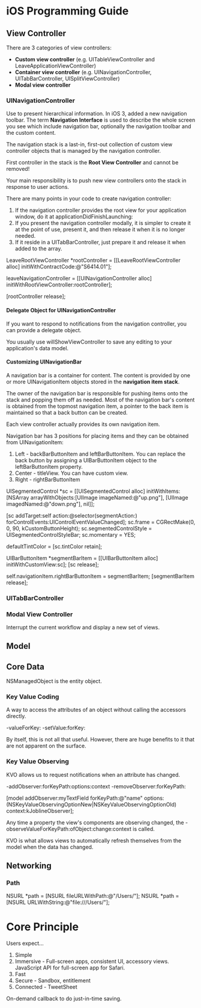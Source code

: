 # iOS Programming Guide

## View Controller
There are 3 categories of view controllers:
- **Custom view controller** (e.g. UITableViewController and LeaveApplicationViewController)
- **Container view controller** (e.g. UINavigationController, UITabBarController, UISplitViewController)
- **Modal view controller**

### UINavigationController
Use to present hierarchical information. In iOS 3, added a new navigation toolbar. The term **Navigation Interface** is used to describe the whole screen you see which include navigation bar, optionally the navigation toolbar and the custom content.

The navigation stack is a last-in, first-out collection of custom view controller objects that is managed by the navigation controller.

First controller in the stack is the **Root View Controller** and cannot be removed!

Your main responsibility is to push new view controllers onto the stack in response to user actions.

There are many points in your code to create navigation controller:
1. If the navigation controller provides the root view for your application window, do it at applicationDidFinishLaunching:
2. If you present the navigation controller modally, it is simpler to create it at the point of use, present it, and then release it when it is no longer needed.
3. If it reside in a UITabBarController, just prepare it and release it when added to the array.

LeaveRootViewController *rootController = [[LeaveRootViewController alloc] initWithContractCode:@"S6414.01"];

leaveNavigationController = [[UINavigationController alloc] initWithRootViewController:rootController];

[rootController release];

#### Delegate Object for UINavigationController
If you want to respond to notifications from the navigation controller, you can provide a delegate object.

You usually use willShowViewController to save any editing to your application's data model.

#### Customizing UINavigationBar
A navigation bar is a container for content. The content is provided by one or more UINavigationItem objects stored in the **navigation item stack**.

The owner of the navigation bar is responsible for pushing items onto the stack and popping them off as needed. Most of the navigation bar's content is obtained from the topmost navigation item, a pointer to the back item is maintained so that a back button can be created.

Each view controller actually provides its own navigation item.

Navigation bar has 3 positions for placing items and they can be obtained from UINavigationItem:
1. Left - backBarButtonItem and leftBarButtonItem. You can replace the back button by assigning a UIBarButtonItem object to the leftBarButtonItem property.
2. Center - titleView. You can have custom view.
3. Right - rightBarButtonItem

UISegmentedControl *sc = [[UISegmentedControl alloc] initWithItems:[NSArray arrayWithObjects:[UIImage imageNamed:@"up.png"], [UIImage imagedNamed:@"down.png"], nil]];

[sc addTarget:self action:@selector(segmentAction:) forControlEvents:UIControlEventValueChanged];
sc.frame = CGRectMake(0, 0, 90, kCustomButtonHeight);
sc.segmentedControlStyle = UISegmentedControlStyleBar;
sc.momentary = YES;

defaultTintColor = [sc.tintColor retain];

UIBarButtonItem *segmentBarItem = [[UIBarButtonItem alloc] initWithCustomView:sc];
[sc release];

self.navigationItem.rightBarButtonItem = segmentBarItem;
[segmentBarItem release];

### UITabBarController

### Modal View Controller
Interrupt the current workflow and display a new set of views.

## Model


## Core Data
NSManagedObject is the entity object.

### Key Value Coding
A way to access the attributes of an object without calling the accessors directly.

-valueForKey:
-setValue:forKey:

By itself, this is not all that useful. However, there are huge benefits to it that are not apparent on the surface.

### Key Value Observing
KVO allows us to request notifications when an attribute has changed.

-addObserver:forKeyPath:options:context
-removeObserver:forKeyPath:

[model addObserver:myTextField forKeyPath:@"name" options:(NSKeyValueObservingOptionNew|NSKeyValueObservingOptionOld) context:kJoblineObserver];

Any time a property the view's components are observing changed, the -observeValueForKeyPath:ofObject:change:context is called.

KVO is what allows views to automatically refresh themselves from the model when the data has changed.


## Networking
### Path
NSURL *path = [NSURL fileURLWithPath:@"/Users/"];
NSURL *path = [NSURL URLWithString:@"file:///Users/"];

# Core Principle
Users expect...

1. Simple
2. Immersive - Full-screen apps, consistent UI, accessory views. JavaScript API for full-screen app for Safari.
3. Fast
4. Secure - Sandbox, entitlement
5. Connected - TweetSheet

On-demand callback to do just-in-time saving.
